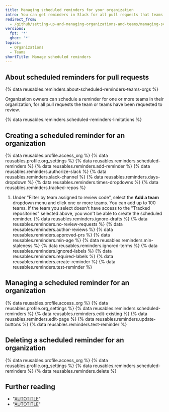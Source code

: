 ```yaml
---
title: Managing scheduled reminders for your organization
intro: You can get reminders in Slack for all pull requests that teams in your organization have been requested to review.
redirect_from:
  - /github/setting-up-and-managing-organizations-and-teams/managing-scheduled-reminders-for-your-organization
versions:
  fpt: '*'
  ghec: '*'
topics:
  - Organizations
  - Teams
shortTitle: Manage scheduled reminders
---
```


## About scheduled reminders for pull requests

{% data reusables.reminders.about-scheduled-reminders-teams-orgs %}

Organization owners can schedule a reminder for one or more teams in their organization, for all pull requests the team or teams have been requested to review.

{% data reusables.reminders.scheduled-reminders-limitations %}

## Creating a scheduled reminder for an organization

{% data reusables.profile.access_org %}
{% data reusables.profile.org_settings %}
{% data reusables.reminders.scheduled-reminders %}
{% data reusables.reminders.add-reminder %}
{% data reusables.reminders.authorize-slack %}
{% data reusables.reminders.slack-channel %}
{% data reusables.reminders.days-dropdown %}
{% data reusables.reminders.times-dropdowns %}
{% data reusables.reminders.tracked-repos %}
1. Under "Filter by team assigned to review code", select the **Add a team** dropdown menu and click one or more teams. You can add up to 100 teams. If the team you select doesn't have access to the "Tracked repositories" selected above, you won't be able to create the scheduled reminder.
{% data reusables.reminders.ignore-drafts %}
{% data reusables.reminders.no-review-requests %}
{% data reusables.reminders.author-reviews %}
{% data reusables.reminders.approved-prs %}
{% data reusables.reminders.min-age %}
{% data reusables.reminders.min-staleness %}
{% data reusables.reminders.ignored-terms %}
{% data reusables.reminders.ignored-labels %}
{% data reusables.reminders.required-labels %}
{% data reusables.reminders.create-reminder %}
{% data reusables.reminders.test-reminder %}

## Managing a scheduled reminder for an organization

{% data reusables.profile.access_org %}
{% data reusables.profile.org_settings %}
{% data reusables.reminders.scheduled-reminders %}
{% data reusables.reminders.edit-existing %}
{% data reusables.reminders.edit-page %}
{% data reusables.reminders.update-buttons %}
{% data reusables.reminders.test-reminder %}

## Deleting a scheduled reminder for an organization

{% data reusables.profile.access_org %}
{% data reusables.profile.org_settings %}
{% data reusables.reminders.scheduled-reminders %}
{% data reusables.reminders.delete %}

## Further reading

- "[AUTOTITLE](/account-and-profile/setting-up-and-managing-your-personal-account-on-github/managing-your-membership-in-organizations/managing-your-scheduled-reminders)"
- "[AUTOTITLE](/organizations/organizing-members-into-teams/managing-scheduled-reminders-for-your-team)"
